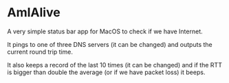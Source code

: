 # AmIAlive

A very simple status bar app for MacOS to check if we have Internet. 

It pings to one of three DNS servers (it can be changed) and outputs the current round trip time. 

It also keeps a record of the last 10 times (it can be changed) and if the RTT is bigger than double the average (or if we have packet loss) it beeps.
